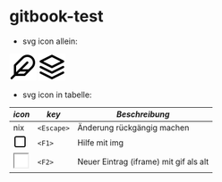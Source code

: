 # gitbook-test

* svg icon allein:

![](icons/feather/feather.svg) ![](icons/feather/layers.svg)

* svg icon in tabelle:
 
**_icon_** | **_key_** | **_Beschreibung_**
------- | ------- | ------- 
nix  | `<Escape>`  | Änderung rückgängig machen
<div> <img src="icons/feather/square.svg" alt="help-circle.svg" width="24" height="24" > </div> | `<F1>`  | Hilfe mit img
<div> <iframe height="24" width="24" src="icons/feather/square.svg"> <img src="../.gitbook/assets/icons/menuSwing/About24.gif" width="24" height="24" alt="About24" /> </iframe> </div>  | `<F2>`  | Neuer Eintrag (iframe) mit gif als alt 


